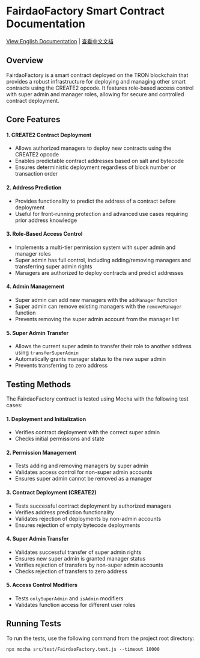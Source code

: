 # FairdaoFactory Smart Contract Documentation

[View English Documentation](README.md) | [查看中文文档](README_CN.md)

## Overview
FairdaoFactory is a smart contract deployed on the TRON blockchain that provides a robust infrastructure for deploying and managing other smart contracts using the CREATE2 opcode. It features role-based access control with super admin and manager roles, allowing for secure and controlled contract deployment.

## Core Features

#### 1. CREATE2 Contract Deployment
- Allows authorized managers to deploy new contracts using the CREATE2 opcode
- Enables predictable contract addresses based on salt and bytecode
- Ensures deterministic deployment regardless of block number or transaction order

#### 2. Address Prediction
- Provides functionality to predict the address of a contract before deployment
- Useful for front-running protection and advanced use cases requiring prior address knowledge

#### 3. Role-Based Access Control
- Implements a multi-tier permission system with super admin and manager roles
- Super admin has full control, including adding/removing managers and transferring super admin rights
- Managers are authorized to deploy contracts and predict addresses

#### 4. Admin Management
- Super admin can add new managers with the `addManager` function
- Super admin can remove existing managers with the `removeManager` function
- Prevents removing the super admin account from the manager list

#### 5. Super Admin Transfer
- Allows the current super admin to transfer their role to another address using `transferSuperAdmin`
- Automatically grants manager status to the new super admin
- Prevents transferring to zero address

## Testing Methods

The FairdaoFactory contract is tested using Mocha with the following test cases:

#### 1. Deployment and Initialization
- Verifies contract deployment with the correct super admin
- Checks initial permissions and state

#### 2. Permission Management
- Tests adding and removing managers by super admin
- Validates access control for non-super admin accounts
- Ensures super admin cannot be removed as a manager

#### 3. Contract Deployment (CREATE2)
- Tests successful contract deployment by authorized managers
- Verifies address prediction functionality
- Validates rejection of deployments by non-admin accounts
- Ensures rejection of empty bytecode deployments

#### 4. Super Admin Transfer
- Validates successful transfer of super admin rights
- Ensures new super admin is granted manager status
- Verifies rejection of transfers by non-super admin accounts
- Checks rejection of transfers to zero address

#### 5. Access Control Modifiers
- Tests `onlySuperAdmin` and `isAdmin` modifiers
- Validates function access for different user roles

## Running Tests
To run the tests, use the following command from the project root directory:
```
npx mocha src/test/FairdaoFactory.test.js --timeout 10000
```